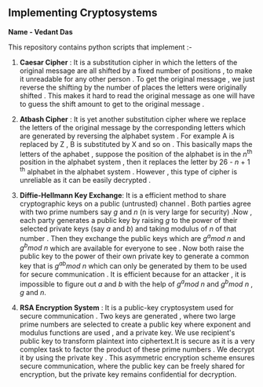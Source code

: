 ## Implementing Cryptosystems

**Name - Vedant Das**

This repository contains python scripts that implement :-

1. **Caesar Cipher** :
It is a  substitution cipher in which the letters of the original message are all shifted by a fixed number of positions , to make it unreadable for any other person . To get the original message , we just reverse the shifting by the number of places the letters were originally shifted . This makes it hard to read the original message as one will have to guess the shift amount to get to the original message . 

1. **Atbash Cipher** :
It is yet another substitution cipher where we replace the letters of the original message by the corresponding letters which are generated by reversing the alphabet system . For example A is replaced by Z , B is substituted by X and so on . This basically maps the letters of the aphabet , suppose the position of the alphabet is in the *n*<sup>th</sup> position in the alphabet system , then it replaces the letter by 26 - *n* + 1 <sup>th</sup> alphabet in the alphabet system . However , this type of cipher is unreliable as it can be easily decrypted .  

1. **Diffie-Hellmann Key Exchange**:
It is a efficient method to share cryptographic keys on a public (untrusted) channel . Both parties agree with two prime numbers say *g* and *n* (n is very large for security) .Now , each party generates a public key by raising *g* to the power of their selected private keys (say *a* and *b*) and taking modulus of *n* of that number . Then they exchange the public keys which are *g<sup>a</sup>mod n* and *g<sup>b</sup>mod n* which are available for everyone to see . Now both raise the public key to the power of their own private key to generate a common key that is *g<sup>ab</sup>mod n* which can only be generated by them to be used for secure communication . It is efficient because for an attacker , it is impossible to figure out *a* and *b* with the help of *g<sup>a</sup>mod n* and *g<sup>b</sup>mod n* , *g* and *n*.

1. **RSA Encryption System** :
It is a public-key cryptosystem used for secure communication . Two keys are generated , where two large prime numbers are selected to create a public key where exponent and modulus functions are used , and a private key. We use recipient's public key to transform plaintext into ciphertext.It is secure as it is a very complex task to factor the product of these prime numbers . We decrypt it by using the private key . This asymmetric encryption scheme ensures secure communication, where the public key can be freely shared for encryption, but the private key remains confidential for decryption. 
